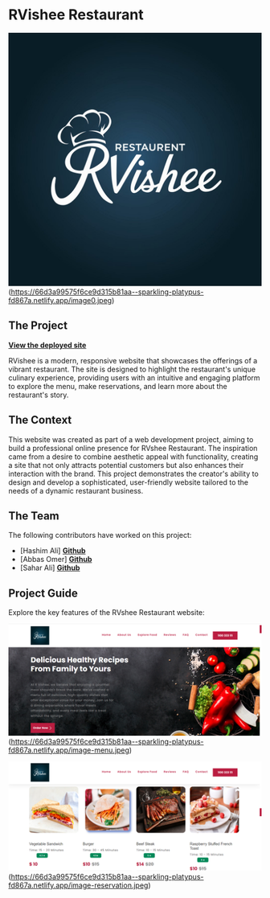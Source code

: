 # RVishee Restaurant

<img src="assets/images/image0.jpeg"/>(https://66d3a99575f6ce9d315b81aa--sparkling-platypus-fd867a.netlify.app/image0.jpeg)

## The Project
[**View the deployed site**](https://66d3a99575f6ce9d315b81aa--sparkling-platypus-fd867a.netlify.app/)

RVishee is a modern, responsive website that showcases the offerings of a vibrant restaurant. The site is designed to highlight the restaurant's unique culinary experience, providing users with an intuitive and engaging platform to explore the menu, make reservations, and learn more about the restaurant's story.

## The Context

This website was created as part of a web development project, aiming to build a professional online presence for RVshee Restaurant. The inspiration came from a desire to combine aesthetic appeal with functionality, creating a site that not only attracts potential customers but also enhances their interaction with the brand. This project demonstrates the creator's ability to design and develop a sophisticated, user-friendly website tailored to the needs of a dynamic restaurant business.

## The Team

The following contributors have worked on this project:

  * [Hashim Ali] **[Github](https://github.com/Mogulfrfr929)** 
  * [Abbas Omer] **[Github](https://github.com/Abbasol)**
  * [Sahar Ali] **[Github](https://github.com/saharrrrr)**

## Project Guide

Explore the key features of the RVshee Restaurant website:

<img src="assets/images/SC1.png">(https://66d3a99575f6ce9d315b81aa--sparkling-platypus-fd867a.netlify.app/image-menu.jpeg)

<img src="assets/images/SC2.png">(https://66d3a99575f6ce9d315b81aa--sparkling-platypus-fd867a.netlify.app/image-reservation.jpeg)

